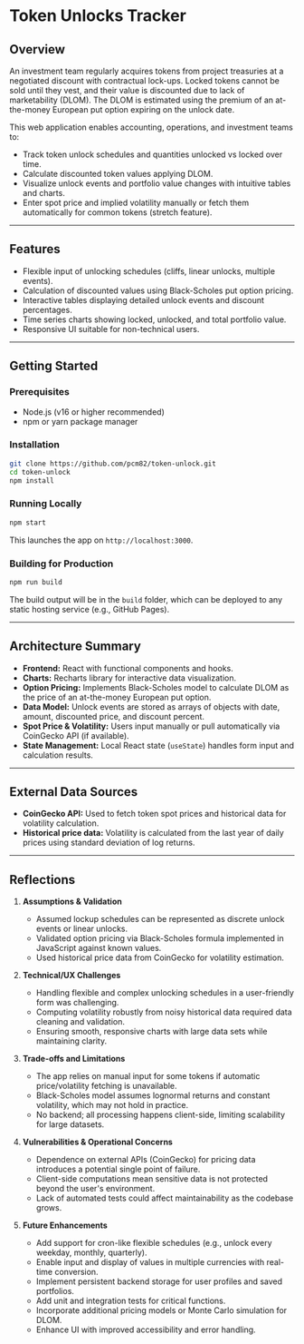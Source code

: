 # Token Unlocks Tracker

## Overview

An investment team regularly acquires tokens from project treasuries at a negotiated discount with contractual lock-ups. Locked tokens cannot be sold until they vest, and their value is discounted due to lack of marketability (DLOM). The DLOM is estimated using the premium of an at-the-money European put option expiring on the unlock date.

This web application enables accounting, operations, and investment teams to:

* Track token unlock schedules and quantities unlocked vs locked over time.
* Calculate discounted token values applying DLOM.
* Visualize unlock events and portfolio value changes with intuitive tables and charts.
* Enter spot price and implied volatility manually or fetch them automatically for common tokens (stretch feature).

---

## Features

* Flexible input of unlocking schedules (cliffs, linear unlocks, multiple events).
* Calculation of discounted values using Black-Scholes put option pricing.
* Interactive tables displaying detailed unlock events and discount percentages.
* Time series charts showing locked, unlocked, and total portfolio value.
* Responsive UI suitable for non-technical users.

---

## Getting Started

### Prerequisites

* Node.js (v16 or higher recommended)
* npm or yarn package manager

### Installation

```bash
git clone https://github.com/pcm82/token-unlock.git
cd token-unlock
npm install
```

### Running Locally

```bash
npm start
```

This launches the app on `http://localhost:3000`.

### Building for Production

```bash
npm run build
```

The build output will be in the `build` folder, which can be deployed to any static hosting service (e.g., GitHub Pages).

---

## Architecture Summary

* **Frontend:** React with functional components and hooks.
* **Charts:** Recharts library for interactive data visualization.
* **Option Pricing:** Implements Black-Scholes model to calculate DLOM as the price of an at-the-money European put option.
* **Data Model:** Unlock events are stored as arrays of objects with date, amount, discounted price, and discount percent.
* **Spot Price & Volatility:** Users input manually or pull automatically via CoinGecko API (if available).
* **State Management:** Local React state (`useState`) handles form input and calculation results.

---

## External Data Sources

* **CoinGecko API:** Used to fetch token spot prices and historical data for volatility calculation.
* **Historical price data:** Volatility is calculated from the last year of daily prices using standard deviation of log returns.

---

## Reflections

1. **Assumptions & Validation**

   * Assumed lockup schedules can be represented as discrete unlock events or linear unlocks.
   * Validated option pricing via Black-Scholes formula implemented in JavaScript against known values.
   * Used historical price data from CoinGecko for volatility estimation.

2. **Technical/UX Challenges**

   * Handling flexible and complex unlocking schedules in a user-friendly form was challenging.
   * Computing volatility robustly from noisy historical data required data cleaning and validation.
   * Ensuring smooth, responsive charts with large data sets while maintaining clarity.

3. **Trade-offs and Limitations**

   * The app relies on manual input for some tokens if automatic price/volatility fetching is unavailable.
   * Black-Scholes model assumes lognormal returns and constant volatility, which may not hold in practice.
   * No backend; all processing happens client-side, limiting scalability for large datasets.

4. **Vulnerabilities & Operational Concerns**

   * Dependence on external APIs (CoinGecko) for pricing data introduces a potential single point of failure.
   * Client-side computations mean sensitive data is not protected beyond the user's environment.
   * Lack of automated tests could affect maintainability as the codebase grows.

5. **Future Enhancements**

   * Add support for cron-like flexible schedules (e.g., unlock every weekday, monthly, quarterly).
   * Enable input and display of values in multiple currencies with real-time conversion.
   * Implement persistent backend storage for user profiles and saved portfolios.
   * Add unit and integration tests for critical functions.
   * Incorporate additional pricing models or Monte Carlo simulation for DLOM.
   * Enhance UI with improved accessibility and error handling.
